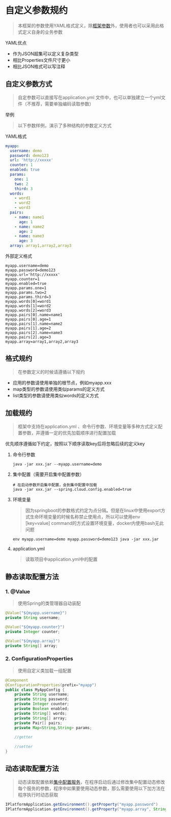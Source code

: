 # 自定义参数规约

> 本框架的参数使用YAML格式定义，除[框架参数](../../Properties.md)外，使用者也可以采用此格式定义自身的业务参数

YAML优点

* 作为JSON超集可以定义复杂类型
* 相比Properties文件尺寸更小
* 相比JSON格式可以写注释

## 自定义参数方式

> 自定参数可以直接写在application.yml 文件中，也可以单独建立一个yml文件（不推荐，需要单独编码读取参数）

举例

> 以下参数样例，演示了多种结构的参数定义方式

YAML格式

```yaml
myapp:
  username: demo
  password: demo123
  url: 'http://xxxxx'
  counter: 1
  enabled: true
  params:
    one: 1
    two: 2
    third: 3
  words:
    - word1
    - word2
    - word3
  pairs:
    - name: name1
      age: 1
    - name: name2
      age: 2
    - name: name3
      age: 3
  array: array1,array2,array3
```

外部定义格式

```properties
myapp.username=demo
myapp.password=demo123
myapp.url='http://xxxxx'
myapp.counter=1
myapp.enabled=true
myapp.params.one=1
myapp.params.two=2
myapp.params.third=3
myapp.words[0]=word1
myapp.words[1]=word2
myapp.words[2]=word3
myapp.pairs[0].name=name1
myapp.pairs[0].age=1
myapp.pairs[1].name=name2
myapp.pairs[1].age=2
myapp.pairs[2].name=name3
myapp.pairs[2].age=3
myapp.array=array1,array2,array3
```

## 格式规约

> 在参数定义的时候请遵循以下规约

* 应用的参数请使用单独的根节点，例如myapp.xxx
* map类型的参数请使用类似params的定义方式
* list类型的参数请使用类似words的定义方式

## 加载规约

> 框架中支持在application.yml 、命令行参数、环境变量等多种方式定义配置参数，并遵循一定的优先加载顺序进行配置加载

优先顺序遵循如下约定，按照以下顺序读取key后将忽略后续的定义key

1. 命令行参数

   ```shell
   java -jar xxx.jar --myapp.username=demo
   ```

2. 集中配置（需要开启集中配置参数）

   ```properties
   # 在启动参数开启集中配置，会到集中配置中加载
   java -jar xxx.jar --spring.cloud.config.enabled=true
   ```

3. 环境变量

   > 因为springboot的参数格式约定为点分隔。但是在linux中使用export方式生命环境变量的时候名称禁止使用点，所以可以使用env [key=value] command的方式设置环境变量，docker内使用bash无此问题

   ```shell
   env myapp.username=demo myapp.password=demo123 java -jar xxx.jar
   ```

4. application.yml

   > 读取项目中application.yml中的配置

## 静态读取配置方法

### 1. @Value

> 使用Spring的类管理器自动装配

```java
@Value("${myapp.username}")
private String username;

@Value("${myapp.counter}")
private Integer counter;

@Value("${myapp.array}")
private String[] array;
```

### 2. ConfigurationProperties

> 使用自定义类加载一组配置

```java
@Component
@ConfigurationProperties(prefix="myapp")
public class MyAppConfig {
    private String username;
    private String password;
    private Integer counter;
    private Boolean enabled;
    private String[] words;
    private String[] array;
    private Pair[] pairs;
    private Map<String,String> params;
    
    //getter
    
    //setter
}
```

## 动态读取配置方法

> 动态读取配置依赖[集中配置服务](../config/README.md)，在程序启动后通过修改集中配置动态修改每个服务的参数，程序中如果要使用动态参数，那么需要使用以下加方法在程序执行时动态获取

```java
IPlatformApplication.getEnvironment().getProperty("myapp.password")
IPlatformApplication.getEnvironment().getProperty("myapp.array", String[].class);
```






